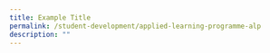 ```yaml
---
title: Example Title
permalink: /student-development/applied-learning-programme-alp
description: ""
---
```

